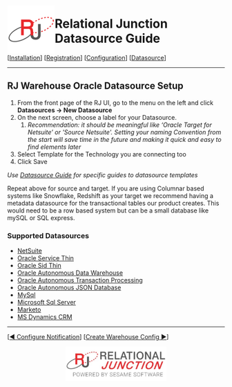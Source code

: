 <a href="http://www.sesamesoftware.com"><img align=left src="../images/RJOrbit110x110.png"></img></a>

# Relational Junction Datasource Guide

[[Installation](installguide.md)] [[Registration](RegistrationGuide.md)] [[Configuration](configurationGuide.md)] [[Datasource](DatasourceGuide.md)]

---

## RJ Warehouse Oracle Datasource Setup

1. From the front page of the RJ UI, go to the menu on the left and click **Datasources &rarr; New Datasource**
2. On the next screen, choose a label for your Datasource.
   1. *Recommendation: it should be meaningful like ‘Oracle Target for Netsuite’ or 'Source Netsuite'. Setting your naming Convention from the start will save time in the future and making it quick and easy to find elements later*
3. Select Template for the Technology you are connecting too
4. Click Save

*Use [Datasource Guide](#supported-datasources) for specific guides to datasource templates*

Repeat above for source and target. If you are using Columnar based systems like Snowflake, Redshift as your target we recommend having a metadata datasource for the transactional tables our product creates. This would need to be a row based system but can be a small database like mySQL or SQL express.

### Supported Datasources

* [NetSuite](../Datasources/netsuite.md)
* [Oracle Service Thin](../Datasources/OracleServiceThin.md)
* [Oracle Sid Thin](../Datasources/OracleSidThin.md)
* [Oracle Autonomous Data Warehouse](../Datasources/OracleADW.md)
* [Oracle Autonomous Transaction Processing](../Datasources/OracleATP.md)
* [Oracle Autonomous JSON Database](../Datasources/OracleAJD.md)
* [MySql](../Datasources/MySQL.md)
* [Microsoft Sql Server](../Datasources/MySQL.md)
* [Marketo](../Datasources/Marketo.md)
* [MS Dynamics CRM](../Datasources/MSDynamicsCRM.md)

---

[[&#9664; Configure Notification](notification.md)] [[Create Warehouse Config &#9654;](rjwarehouseconfig.md)]

<p align="center" >  <a href="http://www.sesamesoftware.com"><img align=center src="../images/poweredBy.png" height="80px"></img></a> </p>

